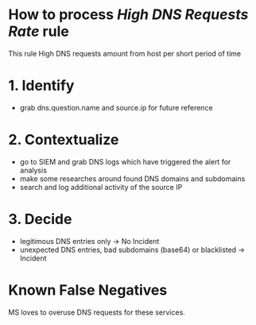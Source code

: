 # How to process *High DNS Requests Rate* rule
This rule High DNS requests amount from host per short period of time

# 1. Identify
- grab dns.question.name and source.ip for future reference

# 2. Contextualize
- go to SIEM and grab DNS logs which have triggered the alert for analysis
- make some researches around found DNS domains and subdomains
- search and log additional activity of the source IP

# 3. Decide
- legitimous DNS entries only &rarr; No Incident
- unexpected DNS entries, bad subdomains (base64) or blacklisted &rarr; Incident

# Known False Negatives
MS loves to overuse DNS requests for these services.
